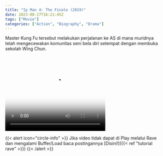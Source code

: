 ```yaml
---
title: "Ip Man 4: The Finale (2019)"
date: 2023-08-27T16:21:45Z
tags: ["Movie"]
categories: ["Action", "Biography", "Drama"]
---
```


Master Kung Fu tersebut melakukan perjalanan ke AS di mana muridnya telah mengecewakan komunitas seni bela diri setempat dengan membuka sekolah Wing Chun.

<video width="320" height="240" poster="https://www.themoviedb.org/t/p/original/eFP7JQ7nBsMCKARaD9Wp3oGZ6DJ.jpg" controls>
   <source src="https://kp3d-my.sharepoint.com/personal/ryoo_kp3d_onmicrosoft_com/_layouts/15/download.aspx?share=EZmGA4AEa-ROtlcytqIcp-AB3dcPZbgoeJl3CNz8EpESdg" type="video/mp4">
</video>

{{< alert icon="circle-info" >}}
Jika video tidak dapat di Play melalui Rave dan mengalami Buffer/Load baca postingannya [Disini!]({{< ref "tutorial rave" >}})
{{< /alert >}}


